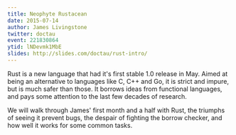 ```yaml
---
title: Neophyte Rustacean
date: 2015-07-14
author: James Livingstone
twitter: doctau
event: 221830864
ytid: lNDevmk1MbE
slides: http://slides.com/doctau/rust-intro/
---
```

Rust is a new language that had it's first stable 1.0 release in May. Aimed at being an alternative to languages like C, C++ and Go, it is strict and impure, but is much safer than those. It borrows ideas from functional languages, and pays some attention to the last few decades of research.   

We will walk through James' first month and a half with Rust, the triumphs of seeing it prevent bugs, the despair of fighting the borrow checker, and how well it works for some common tasks. 